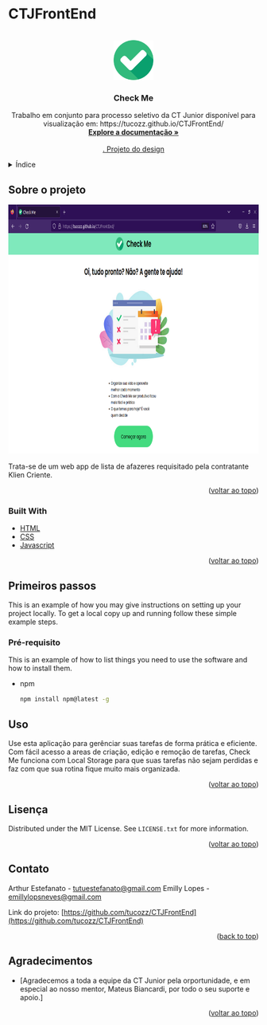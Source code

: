 # CTJFrontEnd

<!-- PROJECT LOGO -->
<br />
<div align="center">
  <a href="https://github.com/tucozz/CTJFrontEnd">
    <img src="imagens/logo.png" alt="Logo" width="80" height="80">
  </a>

<h3 align="center">Check Me</h3>

  <p align="center">
    Trabalho em conjunto para processo seletivo da CT Junior disponível para visualização em: https://tucozz.github.io/CTJFrontEnd/
    <br />
    <a href="https://github.com/tucozz/CTJFrontEnd"><strong>Explore a documentação »</strong></a>
    <br />
    <br />
    <a href="https://www.figma.com/file/xMpQgKhkHshfgWMmIWAAxT/CT-JUNIOR?node-id=0%3A1">. Projeto do design</a>
  </p>
</div>


<!-- TABLE OF CONTENTS -->
<details>
  <summary>Índice</summary>
  <ol>
    <li>
      <a href="#about-the-project">Sobre o projeto</a>
      <ul>
        <li><a href="#built-with">Feito com</a></li>
      </ul>
    </li>
    <li>
      <a href="#getting-started">Primeiros passos</a>
      <ul>
        <li><a href="#prerequisites">Pré-requisito</a></li>
      </ul>
    </li>
    <li><a href="#usage">Uso</a></li>
    <li><a href="#license">Licença</a></li>
    <li><a href="#contact">Contato</a></li>
    <li><a href="#acknowledgments">Agradecimentos</a></li>
  </ol>
</details>

<!-- ABOUT THE PROJECT -->
## Sobre o projeto

<div align="center">
    <img src="imagens/tela.png" width="700" height="500">
</div>

Trata-se de um web app de lista de afazeres requisitado pela contratante Klien Criente.

<p align="right">(<a href="#readme-top">voltar ao topo</a>)</p>


### Built With

* [HTML]
* [CSS]
* [Javascript]


<p align="right">(<a href="#readme-top">voltar ao topo</a>)</p>



<!-- GETTING STARTED -->
## Primeiros passos

This is an example of how you may give instructions on setting up your project locally.
To get a local copy up and running follow these simple example steps.

### Pré-requisito

This is an example of how to list things you need to use the software and how to install them.
* npm
  ```sh
  npm install npm@latest -g
  ```

## Uso

Use esta aplicação para gerênciar suas tarefas de forma prática e eficiente. Com fácil acesso a areas de criação, edição e remoção de tarefas, Check Me funciona com Local Storage para que suas tarefas não sejam perdidas e faz com que sua rotina fique muito mais organizada.

<p align="right">(<a href="#readme-top">voltar ao topo</a>)</p>



<!-- LICENSE -->
## Lisença

Distributed under the MIT License. See `LICENSE.txt` for more information.

<p align="right">(<a href="#readme-top">voltar ao topo</a>)</p>



<!-- CONTACT -->
## Contato
Arthur Estefanato - tutuestefanato@gmail.com
Emilly Lopes - emillylopsneves@gmail.com

Link do projeto: [https://github.com/tucozz/CTJFrontEnd](https://github.com/tucozz/CTJFrontEnd)

<p align="right">(<a href="#readme-top">back to top</a>)</p>



<!-- ACKNOWLEDGMENTS -->
## Agradecimentos

* [Agradecemos a toda a equipe da CT Junior pela orportunidade, e em especial ao nosso mentor, Mateus Biancardi, por todo o seu suporte e apoio.]

<p align="right">(<a href="#readme-top">voltar ao topo</a>)</p>



<!-- MARKDOWN LINKS & IMAGES -->
<!-- https://www.markdownguide.org/basic-syntax/#reference-style-links -->
[contributors-shield]: https://img.shields.io/github/contributors/github_username/repo_name.svg?style=for-the-badge
[contributors-url]: https://github.com/github_username/repo_name/graphs/contributors
[forks-shield]: https://img.shields.io/github/forks/github_username/repo_name.svg?style=for-the-badge
[forks-url]: https://github.com/github_username/repo_name/network/members
[stars-shield]: https://img.shields.io/github/stars/github_username/repo_name.svg?style=for-the-badge
[stars-url]: https://github.com/github_username/repo_name/stargazers
[issues-shield]: https://img.shields.io/github/issues/github_username/repo_name.svg?style=for-the-badge
[issues-url]: https://github.com/github_username/repo_name/issues
[license-shield]: https://img.shields.io/github/license/github_username/repo_name.svg?style=for-the-badge
[license-url]: https://github.com/github_username/repo_name/blob/master/LICENSE.txt
[linkedin-shield]: https://img.shields.io/badge/-LinkedIn-black.svg?style=for-the-badge&logo=linkedin&colorB=555
[linkedin-url]: https://linkedin.com/in/linkedin_username
[product-screenshot]: images/screenshot.png
[Javascript]: https://img.shields.io/static/v1?label=&message=JavaScript&color=yellow&style=for-the-badge&logo=appveyor
[CSS]: https://img.shields.io/static/v1?label=&message=CSS&color=blue&style=for-the-badge&logo=appveyor
[HTML]: https://img.shields.io/static/v1?label=&message=HTML&color=red&style=for-the-badge&logo=appveyor